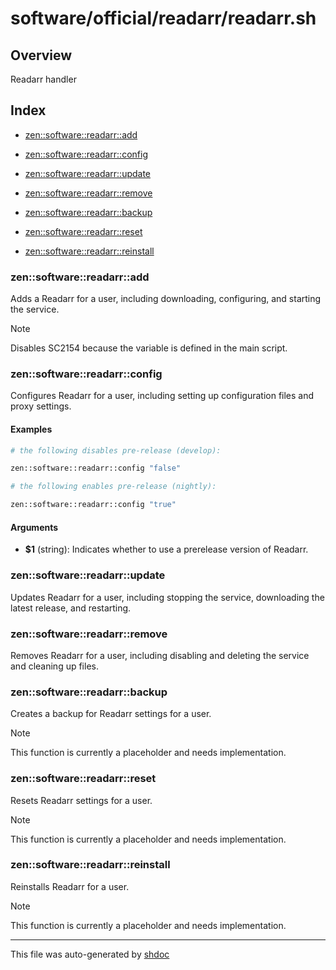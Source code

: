 # software/official/readarr/readarr.sh

## Overview

Readarr handler

## Index

* [zen::software::readarr::add](#zensoftwarereadarradd)

* [zen::software::readarr::config](#zensoftwarereadarrconfig)

* [zen::software::readarr::update](#zensoftwarereadarrupdate)

* [zen::software::readarr::remove](#zensoftwarereadarrremove)

* [zen::software::readarr::backup](#zensoftwarereadarrbackup)

* [zen::software::readarr::reset](#zensoftwarereadarrreset)

* [zen::software::readarr::reinstall](#zensoftwarereadarrreinstall)


### zen::software::readarr::add

Adds a Readarr for a user, including downloading, configuring, and starting the service.

> [!NOTE]
> Disables SC2154 because the variable is defined in the main script.

### zen::software::readarr::config

Configures Readarr for a user, including setting up configuration files and proxy settings.

#### Examples

```bash
# the following disables pre-release (develop):

```

```bash
zen::software::readarr::config "false"
```

```bash
# the following enables pre-release (nightly):

```

```bash
zen::software::readarr::config "true"
```

#### Arguments

* **$1** (string): Indicates whether to use a prerelease version of Readarr.

### zen::software::readarr::update

Updates Readarr for a user, including stopping the service, downloading the latest release, and restarting.

### zen::software::readarr::remove

Removes Readarr for a user, including disabling and deleting the service and cleaning up files.

### zen::software::readarr::backup

Creates a backup for Readarr settings for a user.

> [!NOTE]
> This function is currently a placeholder and needs implementation.

### zen::software::readarr::reset

Resets Readarr settings for a user.

> [!NOTE]
> This function is currently a placeholder and needs implementation.

### zen::software::readarr::reinstall

Reinstalls Readarr for a user.

> [!NOTE]
> This function is currently a placeholder and needs implementation.

---
This file was auto-generated by [shdoc](https://github.com/MediaEase/shdoc)
